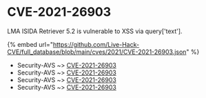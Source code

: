 # CVE-2021-26903

LMA ISIDA Retriever 5.2 is vulnerable to XSS via query['text'].

{% embed url="https://github.com/Live-Hack-CVE/full_database/blob/main/cves/2021/CVE-2021-26903.json" %}


* Security-AVS ~> [CVE-2021-26903](https://www.alice-snow.ru/2021/database/cve-2021-26903/cve-2021-26903-security-avs)
* Security-AVS ~> [CVE-2021-26903](https://www.alice-snow.ru/2021/database/cve-2021-26903/cve-2021-26903-security-avs)
* Security-AVS ~> [CVE-2021-26903](https://www.alice-snow.ru/2021/database/cve-2021-26903/cve-2021-26903-security-avs)
* Security-AVS ~> [CVE-2021-26903](https://www.alice-snow.ru/2021/database/cve-2021-26903/cve-2021-26903-security-avs)